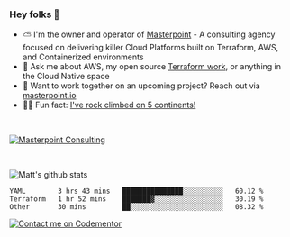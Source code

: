 

### Hey folks 👋



- ⛅️ I'm the owner and operator of [Masterpoint](https://masterpoint.io) - A consulting agency focused on delivering killer Cloud Platforms built on Terraform, AWS, and Containerized environments
- 💬 Ask me about AWS, my open source [Terraform work](https://github.com/masterpointio?q=terraform&type=&language=hcl), or anything in the Cloud Native space
- 🔨 Want to work together on an upcoming project? Reach out via [masterpoint.io](https://masterpoint.io)
- 🧗‍♂️ Fun fact: [I've rock climbed on 5 continents!](https://www.rockandice.com/videos/weekend-whippers/weekend-whipper-gunning-for-it-on-south-six-shooter/)

<br>


[![Masterpoint Consulting](https://masterpoint-public.s3.us-west-2.amazonaws.com/Logo-medium.png)](https://masterpoint.io)

<br>

![Matt's github stats](https://github-readme-stats.vercel.app/api?username=Gowiem&count_private=true&theme=cobalt&show_icons=true)

<!--START_SECTION:waka-->

```text
YAML        3 hrs 43 mins   ███████████████░░░░░░░░░░   60.12 %
Terraform   1 hr 52 mins    ███████▓░░░░░░░░░░░░░░░░░   30.19 %
Other       30 mins         ██░░░░░░░░░░░░░░░░░░░░░░░   08.32 %
```

<!--END_SECTION:waka-->

[![Contact me on Codementor](https://www.codementor.io/m-badges/gowiem/find-me-on-cm-b.svg)](https://www.codementor.io/@gowiem?refer=badge)
